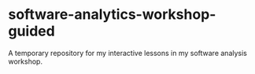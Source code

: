 # software-analytics-workshop-guided
A temporary repository for my interactive lessons in my software analysis workshop.
